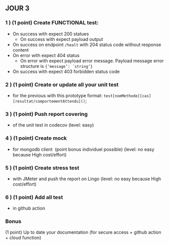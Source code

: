 ## JOUR 3

### 1 ) (1 point) Create FUNCTIONAL test:
- On success with expect 200 statues 
  - On success with expect payload output 
- On success on endpoint ```/healt``` with 204 status code without response content
- On error with expect 404 status 
  - On error with expect payload error message. Payload message error structure is ```{‘message’: ´string’}```
- On success with expect 403 forbidden status code


### 2 ) (1 point) Create or update all your unit test 
- for the previous with this prototype format: ```test[nomMethode][cas][resultat/comportementAttendu]()```;


### 3 ) (1 point) Push report covering 
- of the unit test in codecov (level: easy)


### 4 ) (1 point) Create mock 
- for mongodb client  (point bonus individuel possible) (level: no easy because High cost/effort)


### 5 ) (1 point) Create stress test 
- with JMeter and push the report on Lingo (level: no easy because High cost/effort)


### 6 ) (1 point) Add all test 
- in github action

### Bonus 
(1 point)  Up to date your documentation (for secure access + github action + cloud function)

